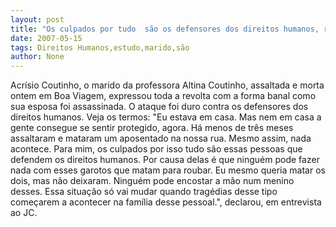 ```yaml
---
layout: post
title: "Os culpados por tudo  são os defensores dos direitos humanos, reclama marido da professora assassinada"
date: 2007-05-15
tags: Direitos Humanos,estudo,marido,são
author: None
---
```

Acr&iacute;sio Coutinho, o marido da professora Altina Coutinho, assaltada e morta ontem em Boa Viagem, expressou toda a revolta com a forma banal como sua esposa foi assassinada. O ataque foi duro contra os defensores dos direitos humanos. Veja os termos:
&quot;Eu estava em casa. Mas nem em casa a gente consegue se sentir protegido, agora. H&aacute; menos de tr&ecirc;s meses assaltaram e mataram um aposentado na nossa rua. Mesmo assim, nada acontece. 
Para mim, os culpados por isso tudo s&atilde;o essas pessoas que defendem os direitos humanos. 
Por causa delas &eacute; que ningu&eacute;m pode fazer nada com esses garotos que matam para roubar. 
Eu mesmo queria matar os dois, mas n&atilde;o deixaram. 
Ningu&eacute;m pode encostar a m&atilde;o num menino desses. 
Essa situa&ccedil;&atilde;o s&oacute; vai mudar quando trag&eacute;dias desse tipo come&ccedil;arem a acontecer na fam&iacute;lia desse pessoal.&quot;, declarou, em entrevista ao JC. 
